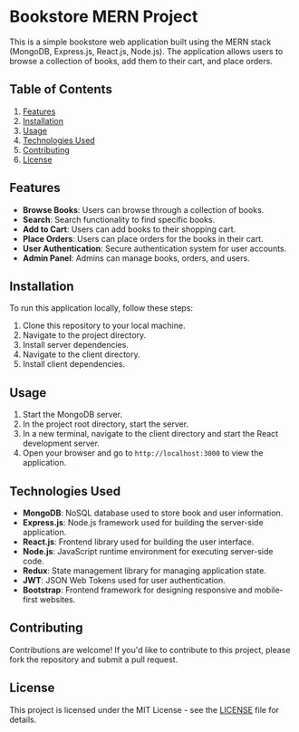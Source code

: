 # Bookstore MERN Project

This is a simple bookstore web application built using the MERN stack (MongoDB, Express.js, React.js, Node.js). The application allows users to browse a collection of books, add them to their cart, and place orders.

## Table of Contents

1. [Features](#features)
2. [Installation](#installation)
3. [Usage](#usage)
4. [Technologies Used](#technologies-used)
5. [Contributing](#contributing)
6. [License](#license)

## Features

- **Browse Books**: Users can browse through a collection of books.
- **Search**: Search functionality to find specific books.
- **Add to Cart**: Users can add books to their shopping cart.
- **Place Orders**: Users can place orders for the books in their cart.
- **User Authentication**: Secure authentication system for user accounts.
- **Admin Panel**: Admins can manage books, orders, and users.

## Installation

To run this application locally, follow these steps:

1. Clone this repository to your local machine.
2. Navigate to the project directory.
3. Install server dependencies.
4. Navigate to the client directory.
5. Install client dependencies.

## Usage

1. Start the MongoDB server.
2. In the project root directory, start the server.
3. In a new terminal, navigate to the client directory and start the React development server.
4. Open your browser and go to `http://localhost:3000` to view the application.

## Technologies Used

- **MongoDB**: NoSQL database used to store book and user information.
- **Express.js**: Node.js framework used for building the server-side application.
- **React.js**: Frontend library used for building the user interface.
- **Node.js**: JavaScript runtime environment for executing server-side code.
- **Redux**: State management library for managing application state.
- **JWT**: JSON Web Tokens used for user authentication.
- **Bootstrap**: Frontend framework for designing responsive and mobile-first websites.

## Contributing

Contributions are welcome! If you'd like to contribute to this project, please fork the repository and submit a pull request.

## License

This project is licensed under the MIT License - see the [LICENSE](LICENSE) file for details.
